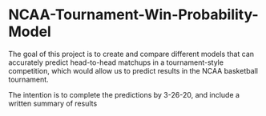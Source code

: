 # NCAA-Tournament-Win-Probability-Model
The goal of this project is to create and compare different models that can accurately predict head-to-head matchups in a tournament-style competition, which would allow us to predict results in the NCAA basketball tournament. 

The intention is to complete the predictions by 3-26-20, and include a written summary of results
